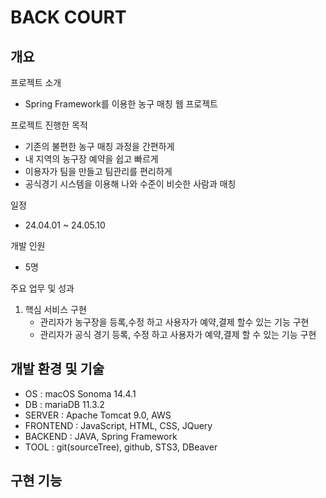 <h1>BACK COURT</h1>
<h2>개요</h2>
<p>프로젝트 소개</p>
<ul>
  <li>Spring Framework를 이용한 농구 매칭 웹 프로젝트</li>
</ul>
<p>프로젝트 진행한 목적</p>
<ul>
  <li>기존의 불편한 농구 매칭 과정을 간편하게</li>
  <li>내 지역의 농구장 예약을 쉽고 빠르게</li>
  <li>이용자가 팀을 만들고 팀관리를 편리하게</li>
  <li>공식경기 시스템을 이용해 나와 수준이 비슷한 사람과 매칭</li>
</ul>
<p>일정</p>
<ul>
  <li>24.04.01 ~ 24.05.10</li>
</ul>
<p>개발 인원</p>
<ul>
  <li>5명</li>
</ul>
<p>주요 업무 및 성과</p>
<ol>
  <li>
    핵심 서비스 구현
    <ul>
      <li>관리자가 농구장을 등록,수정 하고 사용자가 예약,결제 할수 있는 기능 구현</li>
      <li>관리자가 공식 경기 등록, 수정 하고 사용자가 예약,결제 할 수 있는 기능 구현</li>
    </ul>
  </li>
</ol>
<h2>개발 환경 및 기술</h2>
<ul>
  <li>OS : macOS Sonoma 14.4.1</li>
  <li>DB : mariaDB 11.3.2</li>
  <li>SERVER : Apache Tomcat 9.0, AWS</li>
  <li>FRONTEND : JavaScript, HTML, CSS, JQuery</li>
  <li>BACKEND : JAVA, Spring Framework</li>
  <li>TOOL : git(sourceTree), github, STS3, DBeaver</li>
</ul>
<h2>구현 기능</h2>
<h2></h2>
